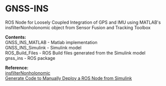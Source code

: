 # GNSS-INS

ROS Node for Loosely Coupled Integration of GPS and IMU using MATLAB's insfilterNonholonomic object from Sensor Fusion and Tracking Toolbox

**Contents:** <br />
GNSS_INS_MATLAB - Matlab implementation <br />
GNSS_INS_Simulink - Simulink model <br />
ROS_Build_Files -  ROS Build files generated from the Simulink model <br />
gnss_ins - ROS package

**Reference:** <br />
[insfilterNonholonomic](https://in.mathworks.com/help/nav/ref/insfilternonholonomic.html) <br />
[Generate Code to Manually Deploy a ROS Node from Simulink](https://in.mathworks.com/help/ros/ug/generate-code-to-manually-deploy-a-ros-node-from-simulink.html) <br />
